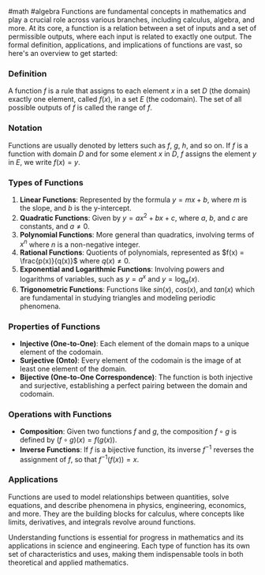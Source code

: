 #math 
#algebra
Functions are fundamental concepts in mathematics and play a crucial role across various branches, including calculus, algebra, and more. At its core, a function is a relation between a set of inputs and a set of permissible outputs, where each input is related to exactly one output. The formal definition, applications, and implications of functions are vast, so here's an overview to get started:

### Definition

A function $f$ is a rule that assigns to each element $x$ in a set $D$ (the domain) exactly one element, called $f(x)$, in a set $E$ (the codomain). The set of all possible outputs of $f$ is called the range of $f$.

### Notation

Functions are usually denoted by letters such as $f$, $g$, $h$, and so on. If $f$ is a function with domain $D$ and for some element $x$ in $D$, $f$ assigns the element $y$ in $E$, we write $f(x) = y$.

### Types of Functions

1. **Linear Functions**: Represented by the formula $y = mx + b$, where $m$ is the slope, and $b$ is the y-intercept.
2. **Quadratic Functions**: Given by $y = ax^2 + bx + c$, where $a$, $b$, and $c$ are constants, and $a \neq 0$.
3. **Polynomial Functions**: More general than quadratics, involving terms of $x^n$ where $n$ is a non-negative integer.
4. **Rational Functions**: Quotients of polynomials, represented as $f(x) = \frac{p(x)}{q(x)}$ where $q(x) \neq 0$.
5. **Exponential and Logarithmic Functions**: Involving powers and logarithms of variables, such as $y = a^x$ and $y = \log_a(x)$.
6. **Trigonometric Functions**: Functions like $sin(x)$, $cos(x)$, and $tan(x)$ which are fundamental in studying triangles and modeling periodic phenomena.

### Properties of Functions

- **Injective (One-to-One)**: Each element of the domain maps to a unique element of the codomain.
- **Surjective (Onto)**: Every element of the codomain is the image of at least one element of the domain.
- **Bijective (One-to-One Correspondence)**: The function is both injective and surjective, establishing a perfect pairing between the domain and codomain.

### Operations with Functions

- **Composition**: Given two functions $f$ and $g$, the composition $f \circ g$ is defined by $(f \circ g)(x) = f(g(x))$.
- **Inverse Functions**: If $f$ is a bijective function, its inverse $f^{-1}$ reverses the assignment of $f$, so that $f^{-1}(f(x)) = x$.

### Applications

Functions are used to model relationships between quantities, solve equations, and describe phenomena in physics, engineering, economics, and more. They are the building blocks for calculus, where concepts like limits, derivatives, and integrals revolve around functions.

Understanding functions is essential for progress in mathematics and its applications in science and engineering. Each type of function has its own set of characteristics and uses, making them indispensable tools in both theoretical and applied mathematics.